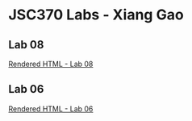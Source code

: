 # JSC370 Labs - Xiang Gao

## Lab 08
[Rendered HTML - Lab 08](https://htmlpreview.github.io/?https://github.com/xiangtgao/JSC370-labs/blob/main/lab08/lab08-text-mining.html)

## Lab 06
[Rendered HTML - Lab 06](https://htmlpreview.github.io/?https://github.com/xiangtgao/JSC370-labs/blob/main/lab06/06-lab.html)

